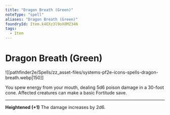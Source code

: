 ```yaml
---
title: "Dragon Breath (Green)"
noteType: "spell"
aliases: "Dragon Breath (Green)"
foundryId: Item.k4EXz3l9oX8MZ34N
tags:
  - Item
---
```


# Dragon Breath (Green)
![[pathfinder2e/Spells/zz_asset-files/systems-pf2e-icons-spells-dragon-breath.webp|150]]

You spew energy from your mouth, dealing 5d6 poison damage in a 30-foot cone. Affected creatures can make a basic Fortitude save.

* * *

**Heightened (+1)** The damage increases by 2d6.
